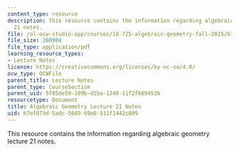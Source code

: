 ```yaml
---
content_type: resource
description: This resource contains the information regarding algebraic geometry lecture
  21 notes.
file: /ol-ocw-studio-app/courses/18-725-algebraic-geometry-fall-2015/b7ef873d5adc504969e0511f1442c009_MIT18_725F15_lec21.pdf
file_size: 260984
file_type: application/pdf
learning_resource_types:
- Lecture Notes
license: https://creativecommons.org/licenses/by-nc-sa/4.0/
ocw_type: OCWFile
parent_title: Lecture Notes
parent_type: CourseSection
parent_uid: 5f85de59-109b-d1ba-1240-11f2f689453b
resourcetype: Document
title: Algebraic Geometry Lecture 21 Notes
uid: b7ef873d-5adc-5049-69e0-511f1442c009
---
```

This resource contains the information regarding algebraic geometry lecture 21 notes.